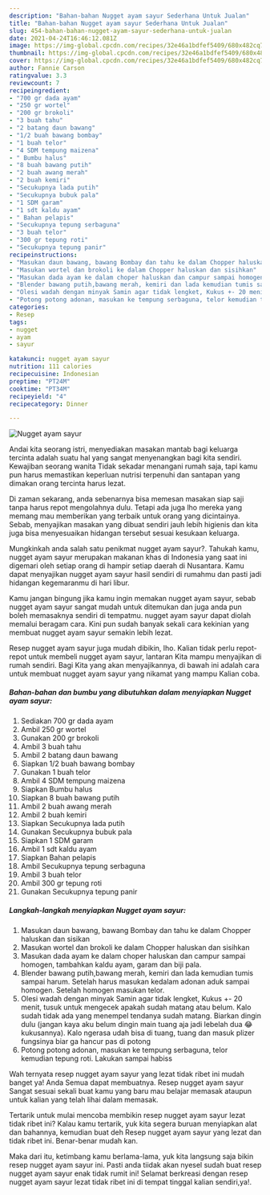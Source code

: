```yaml
---
description: "Bahan-bahan Nugget ayam sayur Sederhana Untuk Jualan"
title: "Bahan-bahan Nugget ayam sayur Sederhana Untuk Jualan"
slug: 454-bahan-bahan-nugget-ayam-sayur-sederhana-untuk-jualan
date: 2021-04-24T16:46:12.081Z
image: https://img-global.cpcdn.com/recipes/32e46a1bdfef5409/680x482cq70/nugget-ayam-sayur-foto-resep-utama.jpg
thumbnail: https://img-global.cpcdn.com/recipes/32e46a1bdfef5409/680x482cq70/nugget-ayam-sayur-foto-resep-utama.jpg
cover: https://img-global.cpcdn.com/recipes/32e46a1bdfef5409/680x482cq70/nugget-ayam-sayur-foto-resep-utama.jpg
author: Fannie Carson
ratingvalue: 3.3
reviewcount: 7
recipeingredient:
- "700 gr dada ayam"
- "250 gr wortel"
- "200 gr brokoli"
- "3 buah tahu"
- "2 batang daun bawang"
- "1/2 buah bawang bombay"
- "1 buah telor"
- "4 SDM tempung maizena"
- " Bumbu halus"
- "8 buah bawang putih"
- "2 buah awang merah"
- "2 buah kemiri"
- "Secukupnya lada putih"
- "Secukupnya bubuk pala"
- "1 SDM garam"
- "1 sdt kaldu ayam"
- " Bahan pelapis"
- "Secukupnya tepung serbaguna"
- "3 buah telor"
- "300 gr tepung roti"
- "Secukupnya tepung panir"
recipeinstructions:
- "Masukan daun bawang, bawang Bombay dan tahu ke dalam Chopper haluskan dan sisikan"
- "Masukan wortel dan brokoli ke dalam Chopper haluskan dan sisihkan"
- "Masukan dada ayam ke dalam choper haluskan dan campur sampai homogen, tambahkan kaldu ayam, garam dan biji pala."
- "Blender bawang putih,bawang merah, kemiri dan lada kemudian tumis sampai harum. Setelah harus masukan kedalam adonan aduk sampai homogen. Setelah homogen masukan telor."
- "Olesi wadah dengan minyak Samin agar tidak lengket, Kukus +- 20 menit, tusuk untuk mengecek apakah sudah matang atau belum. Kalo sudah tidak ada yang menempel tendanya sudah matang. Biarkan dingin dulu (jangan kaya aku belum dingin main tuang aja jadi lebelah dua 😂kukusannya). Kalo ngerasa udah bisa di tuang, tuang dan masuk plizer fungsinya biar ga hancur pas di potong"
- "Potong potong adonan, masukan ke tempung serbaguna, telor kemudian tepung roti. Lakukan sampai habiss"
categories:
- Resep
tags:
- nugget
- ayam
- sayur

katakunci: nugget ayam sayur 
nutrition: 111 calories
recipecuisine: Indonesian
preptime: "PT24M"
cooktime: "PT34M"
recipeyield: "4"
recipecategory: Dinner

---
```



![Nugget ayam sayur](https://img-global.cpcdn.com/recipes/32e46a1bdfef5409/680x482cq70/nugget-ayam-sayur-foto-resep-utama.jpg)

Andai kita seorang istri, menyediakan masakan mantab bagi keluarga tercinta adalah suatu hal yang sangat menyenangkan bagi kita sendiri. Kewajiban seorang  wanita Tidak sekadar menangani rumah saja, tapi kamu pun harus memastikan keperluan nutrisi terpenuhi dan santapan yang dimakan orang tercinta harus lezat.

Di zaman  sekarang, anda sebenarnya bisa memesan masakan siap saji tanpa harus repot mengolahnya dulu. Tetapi ada juga lho mereka yang memang mau memberikan yang terbaik untuk orang yang dicintainya. Sebab, menyajikan masakan yang dibuat sendiri jauh lebih higienis dan kita juga bisa menyesuaikan hidangan tersebut sesuai kesukaan keluarga. 



Mungkinkah anda salah satu penikmat nugget ayam sayur?. Tahukah kamu, nugget ayam sayur merupakan makanan khas di Indonesia yang saat ini digemari oleh setiap orang di hampir setiap daerah di Nusantara. Kamu dapat menyajikan nugget ayam sayur hasil sendiri di rumahmu dan pasti jadi hidangan kegemaranmu di hari libur.

Kamu jangan bingung jika kamu ingin memakan nugget ayam sayur, sebab nugget ayam sayur sangat mudah untuk ditemukan dan juga anda pun boleh memasaknya sendiri di tempatmu. nugget ayam sayur dapat diolah memalui beragam cara. Kini pun sudah banyak sekali cara kekinian yang membuat nugget ayam sayur semakin lebih lezat.

Resep nugget ayam sayur juga mudah dibikin, lho. Kalian tidak perlu repot-repot untuk membeli nugget ayam sayur, lantaran Kita mampu menyajikan di rumah sendiri. Bagi Kita yang akan menyajikannya, di bawah ini adalah cara untuk membuat nugget ayam sayur yang nikamat yang mampu Kalian coba.

<!--inarticleads1-->

##### Bahan-bahan dan bumbu yang dibutuhkan dalam menyiapkan Nugget ayam sayur:

1. Sediakan 700 gr dada ayam
1. Ambil 250 gr wortel
1. Gunakan 200 gr brokoli
1. Ambil 3 buah tahu
1. Ambil 2 batang daun bawang
1. Siapkan 1/2 buah bawang bombay
1. Gunakan 1 buah telor
1. Ambil 4 SDM tempung maizena
1. Siapkan  Bumbu halus
1. Siapkan 8 buah bawang putih
1. Ambil 2 buah awang merah
1. Ambil 2 buah kemiri
1. Siapkan Secukupnya lada putih
1. Gunakan Secukupnya bubuk pala
1. Siapkan 1 SDM garam
1. Ambil 1 sdt kaldu ayam
1. Siapkan  Bahan pelapis
1. Ambil Secukupnya tepung serbaguna
1. Ambil 3 buah telor
1. Ambil 300 gr tepung roti
1. Gunakan Secukupnya tepung panir




<!--inarticleads2-->

##### Langkah-langkah menyiapkan Nugget ayam sayur:

1. Masukan daun bawang, bawang Bombay dan tahu ke dalam Chopper haluskan dan sisikan
1. Masukan wortel dan brokoli ke dalam Chopper haluskan dan sisihkan
1. Masukan dada ayam ke dalam choper haluskan dan campur sampai homogen, tambahkan kaldu ayam, garam dan biji pala.
1. Blender bawang putih,bawang merah, kemiri dan lada kemudian tumis sampai harum. Setelah harus masukan kedalam adonan aduk sampai homogen. Setelah homogen masukan telor.
1. Olesi wadah dengan minyak Samin agar tidak lengket, Kukus +- 20 menit, tusuk untuk mengecek apakah sudah matang atau belum. Kalo sudah tidak ada yang menempel tendanya sudah matang. Biarkan dingin dulu (jangan kaya aku belum dingin main tuang aja jadi lebelah dua 😂kukusannya). Kalo ngerasa udah bisa di tuang, tuang dan masuk plizer fungsinya biar ga hancur pas di potong
1. Potong potong adonan, masukan ke tempung serbaguna, telor kemudian tepung roti. Lakukan sampai habiss




Wah ternyata resep nugget ayam sayur yang lezat tidak ribet ini mudah banget ya! Anda Semua dapat membuatnya. Resep nugget ayam sayur Sangat sesuai sekali buat kamu yang baru mau belajar memasak ataupun untuk kalian yang telah lihai dalam memasak.

Tertarik untuk mulai mencoba membikin resep nugget ayam sayur lezat tidak ribet ini? Kalau kamu tertarik, yuk kita segera buruan menyiapkan alat dan bahannya, kemudian buat deh Resep nugget ayam sayur yang lezat dan tidak ribet ini. Benar-benar mudah kan. 

Maka dari itu, ketimbang kamu berlama-lama, yuk kita langsung saja bikin resep nugget ayam sayur ini. Pasti anda tiidak akan nyesel sudah buat resep nugget ayam sayur enak tidak rumit ini! Selamat berkreasi dengan resep nugget ayam sayur lezat tidak ribet ini di tempat tinggal kalian sendiri,ya!.

